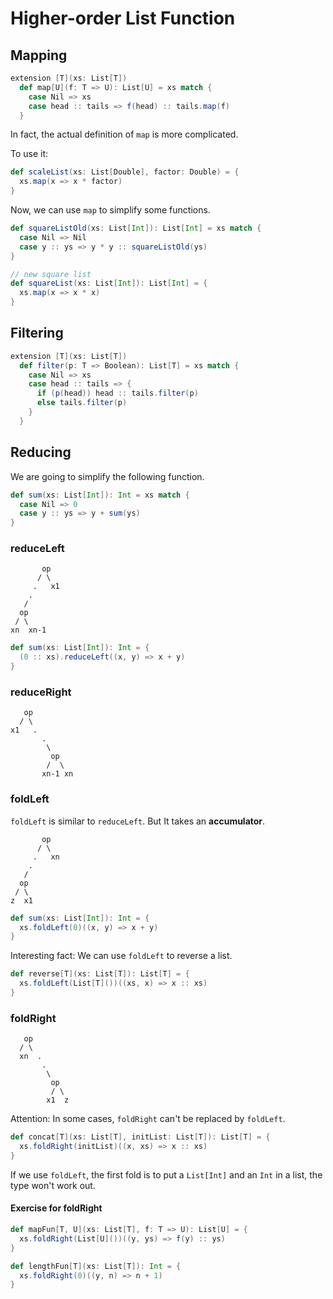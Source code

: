 # Higher-order List Function

## Mapping

```scala
extension [T](xs: List[T])
  def map[U](f: T => U): List[U] = xs match {
    case Nil => xs
    case head :: tails => f(head) :: tails.map(f)
  }
```

In fact, the actual definition of `map` is more complicated.

To use it:

```scala
def scaleList(xs: List[Double], factor: Double) = {
  xs.map(x => x * factor)
}
```

Now, we can use `map` to simplify some functions.

```scala
def squareListOld(xs: List[Int]): List[Int] = xs match {
  case Nil => Nil
  case y :: ys => y * y :: squareListOld(ys)
}

// new square list
def squareList(xs: List[Int]): List[Int] = {
  xs.map(x => x * x)
}
```

## Filtering

```scala
extension [T](xs: List[T])
  def filter(p: T => Boolean): List[T] = xs match {
    case Nil => xs
    case head :: tails => {
      if (p(head)) head :: tails.filter(p)
      else tails.filter(p)
    }
  }
```

## Reducing

We are going to simplify the following function.

```scala
def sum(xs: List[Int]): Int = xs match {
  case Nil => 0
  case y :: ys => y + sum(ys)
}
```

### reduceLeft

```code
       op
      / \
     .   x1
    .
   /
  op
 / \
xn  xn-1
```

```scala
def sum(xs: List[Int]): Int = {
  (0 :: xs).reduceLeft((x, y) => x + y)
}
```

### reduceRight

```code
   op
  / \
x1   .
       .
        \
         op
        /  \
       xn-1 xn
```

### foldLeft

`foldLeft` is similar to `reduceLeft`. But It takes an **accumulator**.

```code
       op
      / \
     .   xn
    .
   /
  op
 / \
z  x1
```

```scala
def sum(xs: List[Int]): Int = {
  xs.foldLeft(0)((x, y) => x + y)
}
```

Interesting fact: We can use `foldLeft` to reverse a list.

```scala
def reverse[T](xs: List[T]): List[T] = {
  xs.foldLeft(List[T]())((xs, x) => x :: xs)
}
```

### foldRight

```code
   op
  / \
  xn  .
       .
        \
         op
         / \
        x1  z
```

Attention: In some cases, `foldRight` can't be replaced by `foldLeft`.

```scala
def concat[T](xs: List[T], initList: List[T]): List[T] = {
  xs.foldRight(initList)((x, xs) => x :: xs)
}
```

If we use `foldLeft`, the first fold is to put a `List[Int]` and an `Int` in a list, the type won't work out.

#### Exercise for foldRight

```scala
def mapFun[T, U](xs: List[T], f: T => U): List[U] = {
  xs.foldRight(List[U]())((y, ys) => f(y) :: ys)
}
```

```scala
def lengthFun[T](xs: List[T]): Int = {
  xs.foldRight(0)((y, n) => n + 1)
}
```
